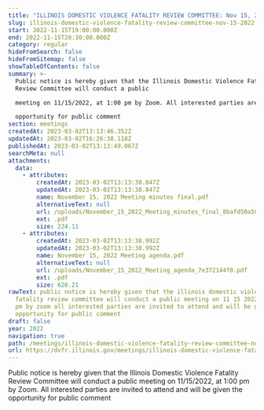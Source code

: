 ```yaml
---
title: "ILLINOIS DOMESTIC VIOLENCE FATALITY REVIEW COMMITTEE: Nov 15, 2022"
slug: illinois-domestic-violence-fatality-review-committee-nov-15-2022
start: 2022-11-15T19:00:00.000Z
end: 2022-11-15T20:30:00.000Z
category: regular
hideFromSearch: false
hideFromSitemap: false
showTableOfContents: false
summary: >-
  Public notice is hereby given that the Illinois Domestic Violence Fatality
  Review Committee will conduct a public

  meeting on 11/15/2022, at 1:00 pm by Zoom. All interested parties are invited to attend and will be given the

  opportunity for public comment
section: meetings
createdAt: 2023-03-02T13:13:46.352Z
updatedAt: 2023-03-02T16:26:38.118Z
publishedAt: 2023-03-02T13:13:49.067Z
searchMeta: null
attachments:
  data:
    - attributes:
        createdAt: 2023-03-02T13:13:38.847Z
        updatedAt: 2023-03-02T13:13:38.847Z
        name: November 15, 2022 Meeting minutes final.pdf
        alternativeText: null
        url: /uploads/November_15_2022_Meeting_minutes_final_8bafd50a58.pdf
        ext: .pdf
        size: 224.11
    - attributes:
        createdAt: 2023-03-02T13:13:38.992Z
        updatedAt: 2023-03-02T13:13:38.992Z
        name: November 15, 2022 Meeting agenda.pdf
        alternativeText: null
        url: /uploads/November_15_2022_Meeting_agenda_7e372144f0.pdf
        ext: .pdf
        size: 620.21
rawText: public notice is hereby given that the illinois domestic violence
  fatality review committee will conduct a public meeting on 11 15 2022 at 1 00
  pm by zoom all interested parties are invited to attend and will be given the
  opportunity for public comment
draft: false
year: 2022
navigation: true
path: /meetings/illinois-domestic-violence-fatality-review-committee-nov-15-2022
url: https://dvfr.illinois.gov/meetings/illinois-domestic-violence-fatality-review-committee-nov-15-2022
---
```


Public notice is hereby given that the Illinois Domestic Violence Fatality Review Committee will conduct a public
meeting on 11/15/2022, at 1:00 pm by Zoom. All interested parties are invited to attend and will be given the
opportunity for public comment

